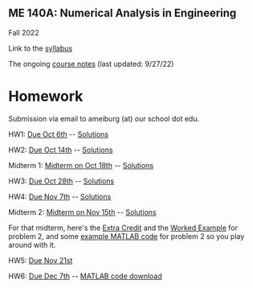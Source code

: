 ## ME 140A: Numerical Analysis in Engineering

Fall 2022

Link to the [syllabus](./140A%20Syllabus%202022.pdf)

The ongoing [course notes](./ME140A_Notes.pdf) (last updated: 9/27/22)

# Homework

Submission via email to ameiburg (at) our school dot edu.

HW1: [Due Oct 6th](./ME140A_HW1.pdf) -- [Solutions](./ME140A_HW1_Solutions.pdf)

HW2: [Due Oct 14th](./ME140A_HW2.pdf) -- [Solutions](./ME140A_HW2_Solutions.pdf)

Midterm 1: [Midterm on Oct 18th](./ME140A_Midterm1.pdf) -- [Solutions](./ME140A_Midterm1_Solutions.pdf)

HW3: [Due Oct 28th](./ME140A_HW3.pdf) -- [Solutions](./ME140A_HW3_Solutions.pdf)

HW4: [Due Nov 7th](./ME140A_HW4.pdf) -- [Solutions](./ME140A_HW4_Solutions.pdf)

Midterm 2: [Midterm on Nov 15th](./ME140A_Midterm2.pdf) -- [Solutions](./ME140A_Midterm2_Solutions.pdf)

For that midterm, here's the [Extra Credit](./ME140A_ExtraCredit.pdf) and the [Worked Example](./ME140A_Midterm2_WorkedExample.pdf) for problem 2, and some [example MATLAB code](./me140a_midterm2_sol.m) for problem 2 so you play around with it.

HW5: [Due Nov 21st](./ME140A_HW5.pdf)

HW6: [Due Dec 7th](./ME140A_HW6.pdf) -- [MATLAB code download](./me140a_hw6.m)

